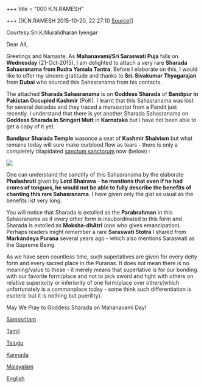 +++
title = "000 K.N.RAMESH"

+++
[[K.N.RAMESH	2015-10-20, 22:27:10 [Source](https://groups.google.com/g/samskrita/c/jVLhhMs9p8k)]]



Courtesy:Sri.K.Muralidharan Iyengar  
  

Dear All,

  

Greetings and Namaste. As **Mahanavami/Sri Saraswati Puja** falls on **Wednesday** (21-Oct-2015), I am delighted to attach a very rare **Sharada Sahasranama from Rudra Yamala Tantra**. Before I elaborate on this, I would like to offer my sincere gratitude and thanks to **Sri. Sivakumar Thyagarajan** from **Dubai** who sourced this Sahasranama from his contacts.

  

The attached **Sharada Sahasranama** is on **Goddess Sharada** of **Bandipur in Pakistan Occupied Kashmir** (PoK). I learnt that this Sahasranama was lost for several decades and they traced a manuscript from a Pandit just recently. I understand that there is yet another Sharada Sahasranama on **Goddess Sharada in Sringeri Mutt** in **Karnataka** but I have not been able to get a copy of it yet.

  

**Bandipur Sharada Temple** wasonce a seat of **Kashmir Shaivism** but what remains today will sure make ourblood flow as tears - there is only a completely dilapidated [sanctum sanctorum](http://indianmandirs.blogspot.sg/2013/11/sharada-devi-shakthi-peetham-in-pok.html) now (below) :

[![](https://2.bp.blogspot.com/-T6CIk5LtwDw/UoJLN18cE8I/AAAAAAAACGQ/xZ3T0WclTyM/s1600/sarada+temple.jpg)](http://2.bp.blogspot.com/-T6CIk5LtwDw/UoJLN18cE8I/AAAAAAAACGQ/xZ3T0WclTyM/s1600/sarada+temple.jpg)

  

One can understand the sanctity of this Sahasranama by the elaborate **Phalashruti** given by **Lord Bhairava** - **he mentions that even if he had crores of tongues, he would not be able to fully describe the benefits of chanting this rare Sahasranama**. I have given only the gist as usual as the benefits list very long.

  

You will notice that Sharada is extolled as the **Parabrahman** in this Sahasranama as if every other form is insubordinated to this form and Sharada is extolled as **Moksha-dhAtrI** (one who gives emancipation). Perhaps readers might remember a rare **Saraswati Stotra** I shared from **Markandeya Purana** several years ago - which also mentions Saraswati as the Supreme Being.

  

As we have seen countless time, such superlatives are given for every deity form and every sacred place in the Puranas. It does not mean there is no meaning/value to these - it merely means that superlative is for our bonding with our favorite form/place and not to pick sword and fight with others on relative superiority or inferiority of one form/place over others(which unfortunately is a commonplace today - some think such differentiation is esoteric but it is nothing but puerility).

  

May We Pray to Goddess Sharada on Mahanavami Day!

  

[Samskritam](https://drive.google.com/file/d/0ByHsyol17T5Xd1M0cmtxRHNVOVJ6UExYSHZaLVBXeW91OWtr/view?usp=sharing)  

[Tamil](https://drive.google.com/file/d/0ByHsyol17T5XNnRjOW1iQUt0RU0zYXNJblU3Y3pUOVVBX0Rz/view?usp=sharing)  

[Telugu](https://drive.google.com/file/d/0ByHsyol17T5XNTJSbnl5cFctci04SWM3OEotY1NGUXZhVThZ/view?usp=sharing)  

[Kannada](https://drive.google.com/file/d/0ByHsyol17T5XNXpLanByS0EtTkJ6Snc2M3kxNGUyU1VVZXB3/view?usp=sharing)  

[Malayalam](https://drive.google.com/file/d/0ByHsyol17T5XR2djTHQwenYyenM3ME5zZGpqMVh0eVBQYnZj/view?usp=sharing)  

[English](https://drive.google.com/file/d/0ByHsyol17T5XSzlkaFJxOERGeTRfU1RQc2V5NG1ZNVd0OFow/view?usp=sharing)  

